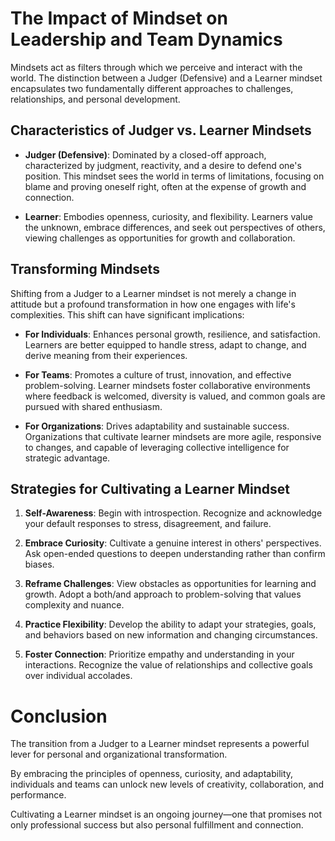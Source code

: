 # The Impact of Mindset on Leadership and Team Dynamics

Mindsets act as filters through which we perceive and interact with the world. The distinction between a Judger (Defensive) and a Learner mindset encapsulates two fundamentally different approaches to challenges, relationships, and personal development.

## Characteristics of Judger vs. Learner Mindsets

- **Judger (Defensive)**: Dominated by a closed-off approach, characterized by judgment, reactivity, and a desire to defend one's position. This mindset sees the world in terms of limitations, focusing on blame and proving oneself right, often at the expense of growth and connection.

- **Learner**: Embodies openness, curiosity, and flexibility. Learners value the unknown, embrace differences, and seek out perspectives of others, viewing challenges as opportunities for growth and collaboration.

## Transforming Mindsets

Shifting from a Judger to a Learner mindset is not merely a change in attitude but a profound transformation in how one engages with life's complexities. This shift can have significant implications:

- **For Individuals**: Enhances personal growth, resilience, and satisfaction. Learners are better equipped to handle stress, adapt to change, and derive meaning from their experiences.
  
- **For Teams**: Promotes a culture of trust, innovation, and effective problem-solving. Learner mindsets foster collaborative environments where feedback is welcomed, diversity is valued, and common goals are pursued with shared enthusiasm.

- **For Organizations**: Drives adaptability and sustainable success. Organizations that cultivate learner mindsets are more agile, responsive to changes, and capable of leveraging collective intelligence for strategic advantage.

## Strategies for Cultivating a Learner Mindset

1. **Self-Awareness**: Begin with introspection. Recognize and acknowledge your default responses to stress, disagreement, and failure.

2. **Embrace Curiosity**: Cultivate a genuine interest in others' perspectives. Ask open-ended questions to deepen understanding rather than confirm biases.

3. **Reframe Challenges**: View obstacles as opportunities for learning and growth. Adopt a both/and approach to problem-solving that values complexity and nuance.

4. **Practice Flexibility**: Develop the ability to adapt your strategies, goals, and behaviors based on new information and changing circumstances.

5. **Foster Connection**: Prioritize empathy and understanding in your interactions. Recognize the value of relationships and collective goals over individual accolades.

# Conclusion

The transition from a Judger to a Learner mindset represents a powerful lever for personal and organizational transformation. 

By embracing the principles of openness, curiosity, and adaptability, individuals and teams can unlock new levels of creativity, collaboration, and performance. 

Cultivating a Learner mindset is an ongoing journey—one that promises not only professional success but also personal fulfillment and connection.